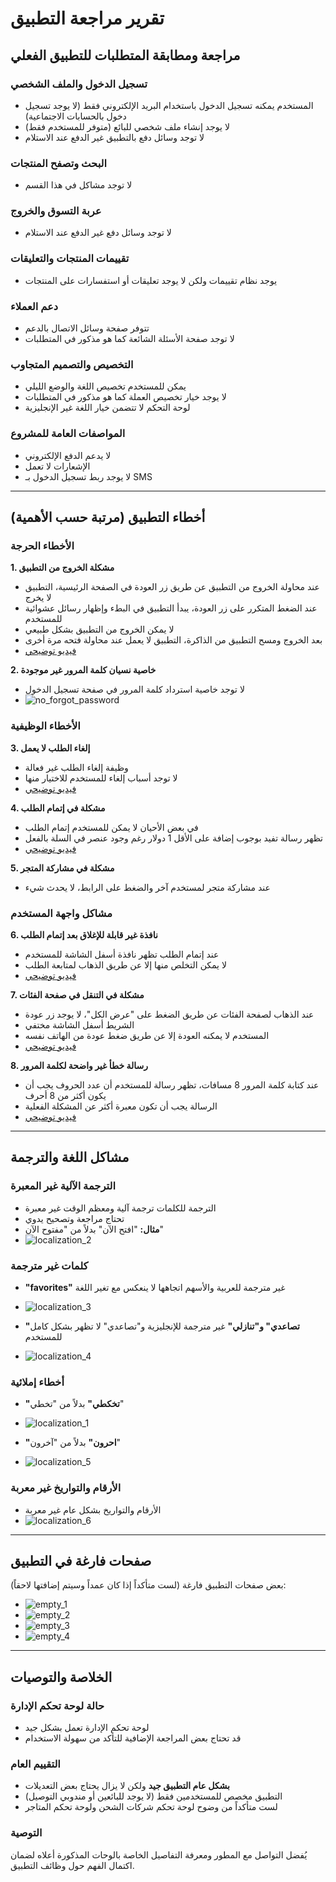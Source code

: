 # تقرير مراجعة التطبيق

## مراجعة ومطابقة المتطلبات للتطبيق الفعلي

### تسجيل الدخول والملف الشخصي
- المستخدم يمكنه تسجيل الدخول باستخدام البريد الإلكتروني فقط (لا يوجد تسجيل دخول بالحسابات الاجتماعية)
- لا يوجد إنشاء ملف شخصي للبائع (متوفر للمستخدم فقط)
- لا توجد وسائل دفع بالتطبيق غير الدفع عند الاستلام

### البحث وتصفح المنتجات
- لا توجد مشاكل في هذا القسم

### عربة التسوق والخروج
- لا توجد وسائل دفع غير الدفع عند الاستلام

### تقييمات المنتجات والتعليقات
- يوجد نظام تقييمات ولكن لا يوجد تعليقات أو استفسارات على المنتجات

### دعم العملاء
- تتوفر صفحة وسائل الاتصال بالدعم
- لا توجد صفحة الأسئلة الشائعة كما هو مذكور في المتطلبات

### التخصيص والتصميم المتجاوب
- يمكن للمستخدم تخصيص اللغة والوضع الليلي
- لا يوجد خيار تخصيص العملة كما هو مذكور في المتطلبات
- لوحة التحكم لا تتضمن خيار اللغة غير الإنجليزية

### المواصفات العامة للمشروع
- لا يدعم الدفع الإلكتروني
- الإشعارات لا تعمل
- لا يوجد ربط تسجيل الدخول بـ SMS

---

## أخطاء التطبيق (مرتبة حسب الأهمية)

### الأخطاء الحرجة

**1. مشكلة الخروج من التطبيق**
- عند محاولة الخروج من التطبيق عن طريق زر العودة في الصفحة الرئيسية، التطبيق لا يخرج
- عند الضغط المتكرر على زر العودة، يبدأ التطبيق في البطء وإظهار رسائل عشوائية للمستخدم
- لا يمكن الخروج من التطبيق بشكل طبيعي
- بعد الخروج ومسح التطبيق من الذاكرة، التطبيق لا يعمل عند محاولة فتحه مرة أخرى
- [فيديو توضيحي](https://drive.google.com/file/d/1j-qr27B2NvBOtsSqw1jPs_wC1FAG6Ys0/view?usp=sharing)

**2. خاصية نسيان كلمة المرور غير موجودة**
- لا توجد خاصية استرداد كلمة المرور في صفحة تسجيل الدخول
- ![no_forgot_password](https://github.com/user-attachments/assets/45b9d788-b747-425e-a334-d2752b7d47ff)

### الأخطاء الوظيفية

**3. إلغاء الطلب لا يعمل**
- وظيفة إلغاء الطلب غير فعالة
- لا توجد أسباب إلغاء للمستخدم للاختيار منها
- [فيديو توضيحي](https://drive.google.com/file/d/19ofB5H7VQi13EHhV-0rjqa8i0iXbF3nV/view?usp=sharing)

**4. مشكلة في إتمام الطلب**
- في بعض الأحيان لا يمكن للمستخدم إتمام الطلب
- تظهر رسالة تفيد بوجوب إضافة على الأقل 1 دولار رغم وجود عنصر في السلة بالفعل
- [فيديو توضيحي](https://drive.google.com/file/d/1WHQ0R10qk3p4uXcUOPcojhp1Wr0CuYTS/view?usp=sharing)

**5. مشكلة في مشاركة المتجر**
- عند مشاركة متجر لمستخدم آخر والضغط على الرابط، لا يحدث شيء

### مشاكل واجهة المستخدم

**6. نافذة غير قابلة للإغلاق بعد إتمام الطلب**
- عند إتمام الطلب تظهر نافذة أسفل الشاشة للمستخدم
- لا يمكن التخلص منها إلا عن طريق الذهاب لمتابعة الطلب
- [فيديو توضيحي](https://drive.google.com/file/d/1mTA-TrQHiE22lTE5L6nTFJGJXjdY76gQ/view?usp=sharing)

**7. مشكلة في التنقل في صفحة الفئات**
- عند الذهاب لصفحة الفئات عن طريق الضغط على "عرض الكل"، لا يوجد زر عودة
- الشريط أسفل الشاشة مختفي
- المستخدم لا يمكنه العودة إلا عن طريق ضغط عودة من الهاتف نفسه
- [فيديو توضيحي](https://drive.google.com/file/d/1hVcWbWcR_BuVkN5s8i5ba16EGfGpqb-O/view?usp=sharing)

**8. رسالة خطأ غير واضحة لكلمة المرور**
- عند كتابة كلمة المرور 8 مسافات، تظهر رسالة للمستخدم أن عدد الحروف يجب أن يكون أكثر من 8 أحرف
- الرسالة يجب أن تكون معبرة أكثر عن المشكلة الفعلية
- [فيديو توضيحي](https://drive.google.com/file/d/1HtVJJfpnOta3-crrKlSdyv7zkYzb_Q_c/view?usp=sharing)

---

## مشاكل اللغة والترجمة

### الترجمة الآلية غير المعبرة
- الترجمة للكلمات ترجمة آلية ومعظم الوقت غير معبرة
- تحتاج مراجعة وتصحيح يدوي
- **مثال:** "افتح الآن" بدلاً من "مفتوح الآن"
- ![localization_2](https://github.com/user-attachments/assets/c697542c-0979-47da-a494-4051b4ae2680)

### كلمات غير مترجمة
- **"favorites"** غير مترجمة للعربية والأسهم اتجاهها لا ينعكس مع تغير اللغة
- ![localization_3](https://github.com/user-attachments/assets/39609041-42d4-4d91-a50b-a4af8a17d307)

- **"تصاعدي" و"تنازلي"** غير مترجمة للإنجليزية و"تصاعدي" لا تظهر بشكل كامل للمستخدم
- ![localization_4](https://github.com/user-attachments/assets/13700dbc-8cd2-4164-85b7-f336643d0ac9)

### أخطاء إملائية
- **"تخكطي"** بدلاً من "تخطي"
- ![localization_1](https://github.com/user-attachments/assets/da8ff2cd-f625-47a0-b94c-fe4e993abd7e)

- **"احرون"** بدلاً من "آخرون"
- ![localization_5](https://github.com/user-attachments/assets/e31d5fbb-524b-4964-8d4b-ce71639bab05)

### الأرقام والتواريخ غير معربة
- الأرقام والتواريخ بشكل عام غير معربة
- ![localization_6](https://github.com/user-attachments/assets/e13d7580-60a0-4b03-bc61-50f3f2911e7d)

---

## صفحات فارغة في التطبيق

بعض صفحات التطبيق فارغة (لست متأكداً إذا كان عمداً وسيتم إضافتها لاحقاً):

- ![empty_1](https://github.com/user-attachments/assets/d1e9924a-ca81-4d0d-9ca7-3de9b2259f8d)
- ![empty_2](https://github.com/user-attachments/assets/7f7a924e-4632-405a-89f0-3e9cb5d78c2d)
- ![empty_3](https://github.com/user-attachments/assets/43b8b590-99a3-422c-a9e5-c43757f47b43)
- ![empty_4](https://github.com/user-attachments/assets/baee886a-d705-42d6-be3c-27edc5aec634)

---

## الخلاصة والتوصيات

### حالة لوحة تحكم الإدارة
- لوحة تحكم الإدارة تعمل بشكل جيد
- قد تحتاج بعض المراجعة الإضافية للتأكد من سهولة الاستخدام

### التقييم العام
- **بشكل عام التطبيق جيد** ولكن لا يزال يحتاج بعض التعديلات
- التطبيق مخصص للمستخدمين فقط (لا يوجد للبائعين أو مندوبي التوصيل)
- لست متأكداً من وضوح لوحة تحكم شركات الشحن ولوحة تحكم المتاجر

### التوصية
يُفضل التواصل مع المطور ومعرفة التفاصيل الخاصة بالوحات المذكورة أعلاه لضمان اكتمال الفهم حول وظائف التطبيق.
